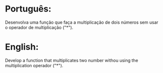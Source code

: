 # Português:

Desenvolva uma função que faça a multiplicação de dois números sem usar o operador de multiplicação ("*").

# English:

Develop a function that multiplicates two number withou using the multiplication operador ("*").
